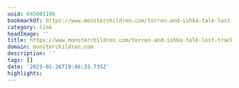 ```yaml
---
uuid: 645601196
bookmarkOf: https://www.monsterchildren.com/torren-and-ishka-talk-lost-track-atlantic/
category: link
headImage: ''
title: https://www.monsterchildren.com/torren-and-ishka-talk-lost-track-atlantic/
domain: monsterchildren.com
description: ''
tags: []
date: '2023-01-26T19:46:33.735Z'
highlights: 
---
```



